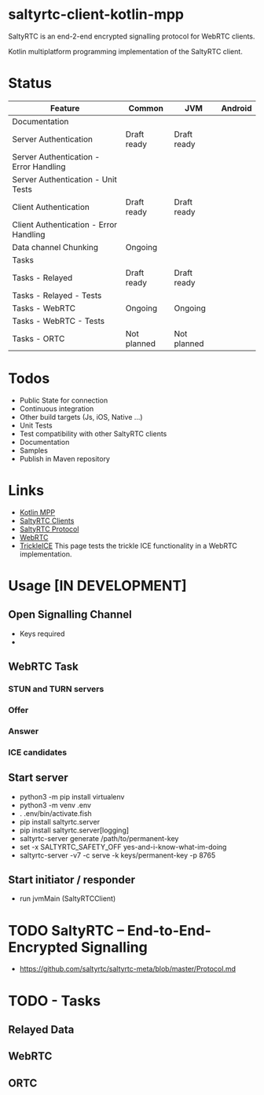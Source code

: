 # saltyrtc-client-kotlin-mpp

SaltyRTC is an end-2-end encrypted signalling protocol for WebRTC clients.

Kotlin multiplatform programming implementation of the SaltyRTC client.

# Status

| Feature                      | Common       | JVM          | Android |
| -------------                | -------------| -------------|------------- |
| Documentation                |              |              | |
| Server Authentication        |  Draft ready | Draft ready  | |
| Server Authentication - Error Handling|              |              | |
| Server Authentication - Unit Tests|              |              | |
| Client Authentication        |  Draft ready     | Draft ready      | |
| Client Authentication - Error Handling|              |              | |
| Data channel Chunking         |  Ongoing  |   | |
| Tasks                        |              |              | |
| Tasks - Relayed              |  Draft ready | Draft ready  | |
| Tasks - Relayed - Tests      |              |              | |
| Tasks - WebRTC               |  Ongoing     | Ongoing      | |
| Tasks - WebRTC - Tests       |              |              | |
| Tasks - ORTC                 |  Not planned | Not planned  | |

# Todos

* Public State for connection
* Continuous integration
* Other build targets (Js, iOS, Native ...)
* Unit Tests
* Test compatibility with other SaltyRTC clients
* Documentation
* Samples
* Publish in Maven repository

# Links

* [Kotlin MPP](https://kotlinlang.org/docs/reference/mpp-intro.html)
* [SaltyRTC Clients](https://saltyrtc.org/pages/implementations.html)
* [SaltyRTC Protocol](https://github.com/saltyrtc/saltyrtc-meta/blob/master/Protocol.md)
* [WebRTC](https://webrtc.org/getting-started/data-channels)
* [TrickleICE](https://webrtc.github.io/samples/src/content/peerconnection/trickle-ice/) This page tests the trickle ICE
  functionality in a WebRTC implementation.

# Usage [IN DEVELOPMENT]

## Open Signalling Channel

* Keys required
*

## WebRTC Task

### STUN and TURN servers

### Offer

### Answer

### ICE candidates

## Start server

* python3 -m pip install virtualenv
* python3 -m venv .env
* . .env/bin/activate.fish
* pip install saltyrtc.server
* pip install saltyrtc.server[logging]
* saltyrtc-server generate /path/to/permanent-key
* set -x SALTYRTC_SAFETY_OFF yes-and-i-know-what-im-doing
* saltyrtc-server -v7 -c serve -k keys/permanent-key -p 8765

## Start initiator / responder

* run jvmMain (SaltyRTCClient)

# TODO SaltyRTC – End-to-End-Encrypted Signalling

* https://github.com/saltyrtc/saltyrtc-meta/blob/master/Protocol.md

# TODO - Tasks

## Relayed Data

## WebRTC

## ORTC 


